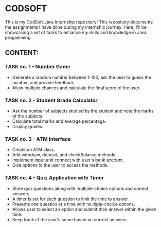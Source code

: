 # CODSOFT
This is my CodSoft Java Internship repository! This repository documents the assignments I have done during my internship journey. Here, I'll be showcasing a set of tasks to enhance my skills and knowledge in Java progamming.

## CONTENT:

### TASK no. 1 - Number Game
- Generate a random number between 1-100, ask the user to guess the number, and provide feedback.
- Allow multiple chances and calculate the final score of the user.

### TASK no. 2 - Student Grade Calculator
- Ask the number of subjects studied by the student and note the marks of the subjects.
- Calculate total marks and average percentage.
- Display grades.

### TASK no. 3 - ATM Interface
- Create an ATM class.
- Add withdraw, deposit, and checkBalance methods.
- Implement input and connect with user's bank account.
- Give options to the user to access the methods.

### TASK no. 4 - Quiz Application with Timer
- Store quiz questions along with multiple-choice options and correct answers.
- A timer is set for each question to limit the time to answer.
- Presents one question at a time with multiple-choice options.
- Allows user to select an option and submit their answer within the given time.
- Keep track of the user's score based on correct answers.
